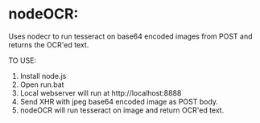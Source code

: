 nodeOCR:
======
Uses nodecr to run tesseract on base64 encoded images from POST and returns the OCR'ed text.

TO USE:
 1. Install node.js
 2. Open run.bat
 3. Local webserver will run at http://localhost:8888
 4. Send XHR with jpeg base64 encoded image as POST body.
 5. nodeOCR will run tesseract on image and return OCR'ed text.
